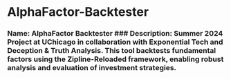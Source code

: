 # AlphaFactor-Backtester
### Name:   **AlphaFactor Backtester**  ### Description:   **Summer 2024 Project at UChicago in collaboration with Exponential Tech and Deception &amp; Truth Analysis. This tool backtests fundamental factors using the Zipline-Reloaded framework, enabling robust analysis and evaluation of investment strategies.**
